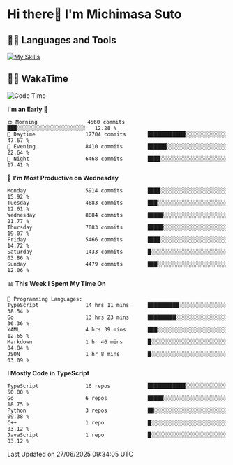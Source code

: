# Hi there👋 I'm Michimasa Suto

## 🧑‍💻 Languages and Tools
[![My Skills](https://skillicons.dev/icons?i=ts,nextjs,react,go,python,aws,terraform)](https://skillicons.dev)

<!--
**Suto-Michimasa/Suto-Michimasa** is a ✨ _special_ ✨ repository because its `README.md` (this file) appears on your GitHub profile.

Here are some ideas to get you started:

- 🔭 I’m currently working on ...
- 🌱 I’m currently learning ...
- 👯 I’m looking to collaborate on ...
- 🤔 I’m looking for help with ...
- 💬 Ask me about ...
- 📫 How to reach me: ...
- 😄 Pronouns: ...
- ⚡ Fun fact: ...
-->
<!--
## 💎 Github Stats

<div>
  <img height="170" align="left" src="https://github-readme-stats.vercel.app/api?username=Suto-michimasa&count_private=true&show_icons=true&theme=dark" />
  <img height="170" src="https://github-readme-stats.vercel.app/api/top-langs/?username=Suto-michimasa&langs_count=8&layout=compact&theme=dark" />
</div>
-->
<!-- ## 🏆 GitHub Profile Trophy

<img width="800" src="https://github-profile-trophy.vercel.app/?username=Suto-michimasa&theme=onedark&no-frame=true"/>
 -->

## 🧑‍💻 WakaTime
<!--START_SECTION:waka-->
![Code Time](http://img.shields.io/badge/Code%20Time-1%2C037%20hrs%2021%20mins-blue)

**I'm an Early 🐤** 

```text
🌞 Morning                4560 commits        ███░░░░░░░░░░░░░░░░░░░░░░   12.28 % 
🌆 Daytime                17704 commits       ████████████░░░░░░░░░░░░░   47.67 % 
🌃 Evening                8410 commits        ██████░░░░░░░░░░░░░░░░░░░   22.64 % 
🌙 Night                  6468 commits        ████░░░░░░░░░░░░░░░░░░░░░   17.41 % 
```
📅 **I'm Most Productive on Wednesday** 

```text
Monday                   5914 commits        ████░░░░░░░░░░░░░░░░░░░░░   15.92 % 
Tuesday                  4683 commits        ███░░░░░░░░░░░░░░░░░░░░░░   12.61 % 
Wednesday                8084 commits        █████░░░░░░░░░░░░░░░░░░░░   21.77 % 
Thursday                 7083 commits        █████░░░░░░░░░░░░░░░░░░░░   19.07 % 
Friday                   5466 commits        ████░░░░░░░░░░░░░░░░░░░░░   14.72 % 
Saturday                 1433 commits        █░░░░░░░░░░░░░░░░░░░░░░░░   03.86 % 
Sunday                   4479 commits        ███░░░░░░░░░░░░░░░░░░░░░░   12.06 % 
```


📊 **This Week I Spent My Time On** 

```text
💬 Programming Languages: 
TypeScript               14 hrs 11 mins      ██████████░░░░░░░░░░░░░░░   38.54 % 
Go                       13 hrs 23 mins      █████████░░░░░░░░░░░░░░░░   36.36 % 
YAML                     4 hrs 39 mins       ███░░░░░░░░░░░░░░░░░░░░░░   12.65 % 
Markdown                 1 hr 46 mins        █░░░░░░░░░░░░░░░░░░░░░░░░   04.84 % 
JSON                     1 hr 8 mins         █░░░░░░░░░░░░░░░░░░░░░░░░   03.09 % 
```

**I Mostly Code in TypeScript** 

```text
TypeScript               16 repos            ████████████░░░░░░░░░░░░░   50.00 % 
Go                       6 repos             █████░░░░░░░░░░░░░░░░░░░░   18.75 % 
Python                   3 repos             ██░░░░░░░░░░░░░░░░░░░░░░░   09.38 % 
C++                      1 repo              █░░░░░░░░░░░░░░░░░░░░░░░░   03.12 % 
JavaScript               1 repo              █░░░░░░░░░░░░░░░░░░░░░░░░   03.12 % 
```




 Last Updated on 27/06/2025 09:34:05 UTC
<!--END_SECTION:waka-->
